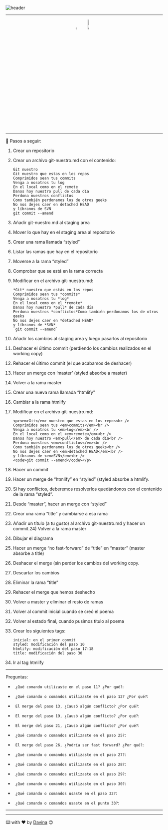 ![header](https://capsule-render.vercel.app/api?type=waving&color=auto&height=300&section=header&text=Práctica%20GIT&fontSize=90&animation=fadeIn&fontAlignY=38&desc=Davina%20Medina&descAlignY=61&descAlign=71)


______


<p align="center" >
<img style={ width=4.2%}  src="https://media0.giphy.com/media/du3J3cXyzhj75IOgvA/200.webp?cid=ecf05e47la3hapez3v3flf85kzah2ev2u3n76pjdicmx2rx9&rid=200.webp&ct=g" alt="alt text" title="GIT"/> <img style={ width=9%}  src="https://media2.giphy.com/media/kH6CqYiquZawmU1HI6/giphy.gif?cid=ecf05e47ktnt9mdqott83n099v1yqgv4skxne4npstnysqdt&rid=giphy.gif&ct=g" alt="alt text" title="GIT"  /></p>

________
👣 Pasos a seguir: 

1.  Crear un repositorio

2.  Crear un archivo git-nuestro.md con el contenido:
    ```
    Git nuestro
    Git nuestro que estas en los repos
    Comprimidos sean tus commits
    Venga a nosotros tu log
    En el local como en el remote
    Danos hoy nuestro pull de cada día
    Perdona nuestros conflictos
    Como también perdonamos los de otros geeks
    No nos dejes caer en detached HEAD
    y líbranos de SVN
    git commit --amend
    ```
3.  Añadir git-nuestro.md al staging area

4.  Mover lo que hay en el staging area al repositorio

5.  Crear una rama llamada “styled”

6.  Listar las ramas que hay en el repositorio

7.  Moverse a la rama “styled”

8.  Comprobar que se está en la rama correcta

9.  Modificar en el archivo git-nuestro.md:
    ```
    *Git* nuestro que estás en los repos
    Comprimidos sean tus *commits*
    Venga a nosotros tu *log*
    En el local como en el *remote*
    Danos hoy nuestro *pull* de cada día
    Perdona nuestros *conflictos*Como también perdonamos los de otros geeks
    No nos dejes caer en *detached HEAD*
    y líbranos de *SVN*
    `git commit --amend`
    ```

10.  Añadir los cambios al staging area y luego pasarlos al repositorio

11.  Deshacer el último commit (perdiendo los cambios realizados en el working copy)

12.  Rehacer el último commit (el que acabamos de deshacer)

13.  Hacer un merge con ‘master’ (styled absorbe a master)

14. Volver a la rama master

15. Crear una nueva rama llamada “htmlify”

16. Cambiar a la rama htmlify

17. Modificar en el archivo git-nuestro.md:
    ```
    <p><em>Git</em> nuestro que estas en los repos<br />
    Comprimidos sean tus <em>commits</em><br />
    Venga a nosotros tu <em>log</em><br />
    En el local como en el <em>remote</em><br />
    Danos hoy nuestro <em>pull</em> de cada día<br />
    Perdona nuestros <em>conflictos</em><br />
    Como también perdonamos los de otros geeks<br />
    No nos dejes caer en <em>detached HEAD</em><br />
    y líbranos de <em>SVN</em><br />
    <code>git commit --amend</code></p>
    ```

18. Hacer un commit

19. Hacer un merge de “htmlify” en “styled” (styled absorbe a htmlify.

20. Si hay conflictos, deberemos resolverlos quedándonos con el contenido de la rama “styled”.

21. Desde “master”, hacer un merge con “styled”

22. Crear una rama “title” y cambiarse a esa rama

23. Añadir un título (a tu gusto) al archivo git-nuestro.md y hacer un commit.24) Volver a la rama master

25. Dibujar el diagrama

26. Hacer un merge “no fast-forward” de “title” en “master” (master absorbe a title)

27. Deshacer el merge (sin perder los cambios del working copy.

28. Descartar los cambios

29. Eliminar la rama “title”

30. Rehacer el merge que hemos deshecho

31. Volver a master y eliminar el resto de ramas

32. Volver al commit inicial cuando se creó el poema

33. Volver al estado final, cuando pusimos título al poema

34. Crear los siguientes tags:
    ```
    inicial: en el primer commit
    styled: modificación del paso 10
    htmlify: modificación del paso 17-18
    title: modificación del paso 30
    ```


35. Ir al tag htmlify
_______
Preguntas: 
- ` ¿Qué comando utilizaste en el paso 11? ¿Por qué?`:  

- ` ¿Qué comando o comandos utilizaste en el paso 12? ¿Por qué?`:
- ` El merge del paso 13, ¿Causó algún conflicto? ¿Por qué?`:
- ` El merge del paso 19, ¿Causó algún conflicto? ¿Por qué?`:
- ` El merge del paso 21, ¿Causó algún conflicto? ¿Por qué?`:
- ` ¿Qué comando o comandos utilizaste en el paso 25?`:
- ` El merge del paso 26, ¿Podría ser fast forward? ¿Por qué?`:
- ` ¿Qué comando o comandos utilizaste en el paso 27?`:
- ` ¿Qué comando o comandos utilizaste en el paso 28?`:
- ` ¿Qué comando o comandos utilizaste en el paso 29?`:
- ` ¿Qué comando o comandos utilizaste en el paso 30?`:
- ` ¿Qué comando o comandos usaste en el paso 32?`:
- ` ¿Qué comando o comandos usaste en el punto 33?`:
_______________

__________
  ⌨️ with ❤️ by [Davina](https://www.linkedin.com/in/davinamedina/) 😊